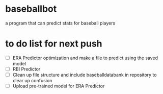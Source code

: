 # baseballbot
a program that can predict stats for baseball players
# to do list for next push
- [ ] ERA Predictor optimization and make a file to predict using the saved model
- [ ] RBI Predictor
- [ ] Clean up file structure and include baseballdatabank in repository to clear up confusion
- [ ] Upload pre-trained model for ERA Predictor
